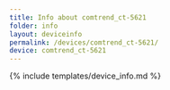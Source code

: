 ```yaml
---
title: Info about comtrend_ct-5621
folder: info
layout: deviceinfo
permalink: /devices/comtrend_ct-5621/
device: comtrend_ct-5621
---
```

{% include templates/device_info.md %}
